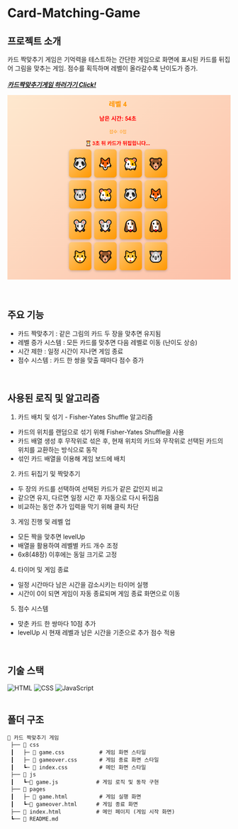 # Card-Matching-Game

## 프로젝트 소개

카드 짝맞추기 게임은 기억력을 테스트하는 간단한 게임으로 화면에 표시된 카드를 뒤집어 그림을 맞추는 게임. 점수를 획득하며 레벨이 올라갈수록 난이도가 증가.  
<br>
***[카드짝맞추기게임 하러가기 Click!](https://carpe-horas.github.io/Card-Matching-Game/)***

![카드짝맞추기게임 미리보기](images/game.png)  

<br>

## 주요 기능

- 카드 짝맞추기 : 같은 그림의 카드 두 장을 맞추면 유지됨  
- 레벨 증가 시스템 : 모든 카드를 맞추면 다음 레벨로 이동 (난이도 상승)  
- 시간 제한 : 일정 시간이 지나면 게임 종료  
- 점수 시스템 : 카드 한 쌍을 맞출 때마다 점수 증가  
<br>

## 사용된 로직 및 알고리즘
1. 카드 배치 및 섞기 - Fisher-Yates Shuffle 알고리즘  
- 카드의 위치를 랜덤으로 섞기 위해 Fisher-Yates Shuffle을 사용
- 카드 배열 생성 후 무작위로 섞은 후, 현재 위치의 카드와 무작위로 선택된 카드의 위치를 교환하는 방식으로 동작
- 섞인 카드 배열을 이용해 게임 보드에 배치

2. 카드 뒤집기 및 짝맞추기  
- 두 장의 카드를 선택하여 선택된 카드가 같은 값인지 비교 
- 같으면 유지, 다르면 일정 시간 후 자동으로 다시 뒤집음
- 비교하는 동안 추가 입력을 막기 위해 클릭 차단

3. 게임 진행 및 레벨 업  
- 모든 짝을 맞추면 levelUp
- 배열을 활용하여 레벨별 카드 개수 조정
- 6x8(48장) 이후에는 동일 크기로 고정

4. 타이머 및 게임 종료  
- 일정 시간마다 남은 시간을 감소시키는 타이머 실행
- 시간이 0이 되면 게임이 자동 종료되며 게임 종료 화면으로 이동

5. 점수 시스템  
- 맞춘 카드 한 쌍마다 10점 추가
- levelUp 시 현재 레벨과 남은 시간을 기준으로 추가 점수 적용  
<br>

## 기술 스택
![HTML](https://img.shields.io/badge/HTML5-E34F26?style=for-the-badge&logo=html5&logoColor=white)
![CSS](https://img.shields.io/badge/CSS3-1572B6?style=for-the-badge&logo=css3&logoColor=white)
![JavaScript](https://img.shields.io/badge/JavaScript-F7DF1E?style=for-the-badge&logo=javascript&logoColor=black)  
<br>

## 폴더 구조

```
📂 카드 짝맞추기 게임
 ├── 📂 css
 ┃   ├─ 📄 game.css           # 게임 화면 스타일
 ┃   ├─ 📄 gameover.css       # 게임 종료 화면 스타일
 ┃   ┗─ 📄 index.css          # 메인 화면 스타일
 ├── 📂 js
 ┃   ┗─📄 game.js            # 게임 로직 및 동작 구현
 ├── 📂 pages
 ┃   ├─ 📄 game.html          # 게임 실행 화면
 ┃   ┗─📄 gameover.html      # 게임 종료 화면
 ├── 📄 index.html           # 메인 페이지 (게임 시작 화면)
 ┗── 📄 README.md           
```

